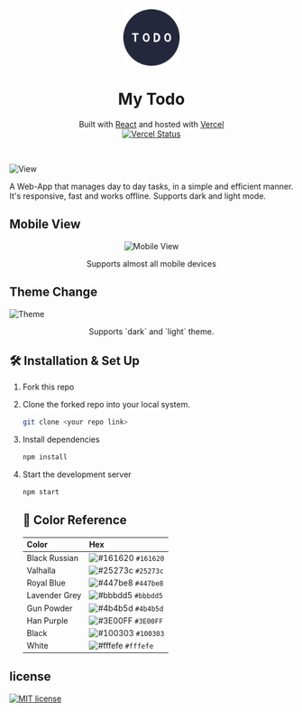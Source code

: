 <div align="center">
  <img alt="Logo" src="./MarkdownAssets/images/logo.png" width="100" />
</div>
<h1 align="center">
  My Todo
</h1>
<p align="center">
   Built with <a href="https://reactjs.org/" target="_blank">React</a> and hosted with <a href="https://vercel.com/" target="_blank">Vercel</a>
<br/>
<a href="https://your-next-gen-todo.vercel.app/">
   <img src="https://img.shields.io/github/deployments/chandrasekhar2039/TODO/Production?label=Vercel&logo=vercel&logoColor=white" alt="Vercel Status" />
   </a>
</p>
<br/>

![View](./MarkdownAssets/images/Destop%20version.gif)

A Web-App that manages day to day tasks, in a simple and efficient manner. It's responsive, fast and works offline.
Supports dark and light mode.

## Mobile View
<div align="center">
<img src="./MarkdownAssets/images/Mobile%20version.gif" alt="Mobile View" width="200"/>
<p>Supports almost all mobile devices</p>
</div>

## Theme Change
![Theme](./MarkdownAssets/images/mode.gif)

<p align="center">
Supports `dark` and `light` theme.
</p>

## 🛠 Installation & Set Up

1. Fork this repo

2. Clone the forked repo into your local system.

    ```sh
    git clone <your repo link>
    ```

3. Install dependencies

   ```sh
   npm install
   ```

4. Start the development server

   ```sh
   npm start
   ```

   ## 🎨 Color Reference

   | Color          | Hex                                                                |
   | -------------- | ------------------------------------------------------------------ |
   | Black Russian           | ![#161620](https://via.placeholder.com/10/161620?text=+) `#161620` |
   | Valhalla    | ![#25273c](https://via.placeholder.com/10/25273c?text=+) `#25273c` |
   | Royal Blue  | ![#447be8](https://via.placeholder.com/10/447be8?text=+) `#447be8` |
   | Lavender Grey  | ![#bbbdd5](https://via.placeholder.com/10/bbbdd5?text=+) `#bbbdd5` |
   | Gun Powder | ![#4b4b5d](https://via.placeholder.com/10/4b4b5d?text=+) `#4b4b5d` |
   | Han Purple   | ![#3E00FF](https://via.placeholder.com/10/3E00FF?text=+) `#3E00FF` |
   | Black  | ![#100303](https://via.placeholder.com/10/100303?text=+) `#100303` |
   | White   | ![#fffefe](https://via.placeholder.com/10/fffefe?text=+) `#fffefe` |

 ## license
<a href="./LICENSE">
<img src="https://img.shields.io/github/license/chandrasekhar2039/TODO" alt="MIT license" />
</a>
